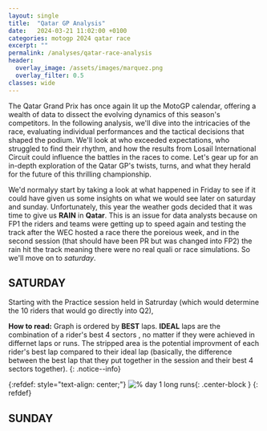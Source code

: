 ```yaml
---
layout: single
title:  "Qatar GP Analysis"
date:   2024-03-21 11:02:00 +0100
categories: motogp 2024 qatar race
excerpt: ""
permalink: /analyses/qatar-race-analysis
header:
  overlay_image: /assets/images/marquez.png
  overlay_filter: 0.5 
classes: wide
---
```


The Qatar Grand Prix has once again lit up the MotoGP calendar, offering a wealth of data to dissect the evolving dynamics of this season's competitors. In the following analysis, we'll dive into the intricacies of the race, evaluating individual performances and the tactical decisions that shaped the podium. We'll look at who exceeded expectations, who struggled to find their rhythm, and how the results from Losail International Circuit could influence the battles in the races to come. Let's gear up for an in-depth exploration of the Qatar GP's twists, turns, and what they herald for the future of this thrilling championship.

We'd normalyy start by taking a look at what happened in Friday to see if it could have given us some insights on what we would see later on saturday and sunday. Unfortunately, this year the weather gods decided that it was time to give us **RAIN** in **Qatar**. This is an issue for data analysts because on FP1 the riders and teams were getting up to speed again and testing the track after the WEC hosted a race there the poreious week, and in the second session (that should have been PR but was changed into FP2) the rain hit the track meaning there were no real quali or race simulations. So we'll move on to *saturday*.

## SATURDAY

Starting with the Practice session held in Satrurday (which would determine the 10 riders that would go directly into Q2),

**How to read:** Graph is ordered by **BEST** laps. **IDEAL** laps are the combination of a rider's best 4 sectors , no matter if they were achieved in differnet laps or runs. The stripped area is the potential improvment of each rider's best lap compared to their ideal lap (basically, the difference between the best lap that they put together in the session and their best 4 sectors together).
{: .notice--info}

{:refdef: style="text-align: center;"}
![% day 1 long runs]({{site.baseurl}}/assets/images/qatar_p2_ideal_vs_best_laps){: .center-block }
{: refdef}

## SUNDAY

